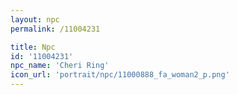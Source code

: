 ```yaml
---
layout: npc
permalink: /11004231

title: Npc
id: '11004231'
npc_name: 'Cheri Ring'
icon_url: 'portrait/npc/11000888_fa_woman2_p.png'
---
```

